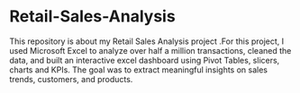 # Retail-Sales-Analysis
This repository is about my Retail Sales Analysis project .For this project, I used Microsoft Excel to analyze over half a million transactions, cleaned the data, and built an interactive excel dashboard using Pivot Tables, slicers, charts and KPIs. The goal was to extract meaningful insights on sales trends, customers, and products.
